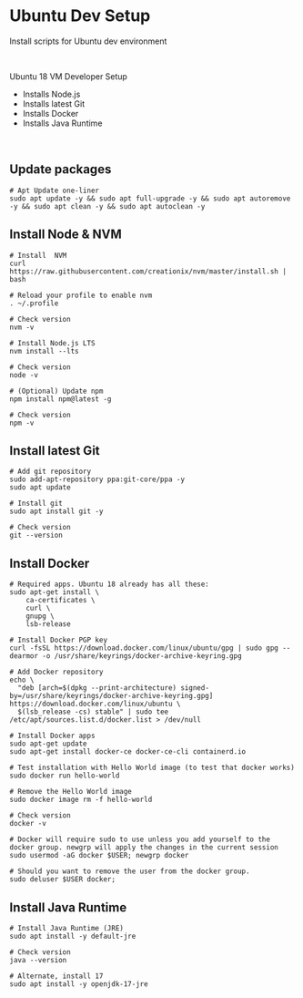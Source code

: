 # Ubuntu Dev Setup

Install scripts for Ubuntu dev environment

<br>

Ubuntu 18 VM Developer Setup  
- Installs Node.js 
- Installs latest Git
- Installs Docker
- Installs Java Runtime

<br>

## Update packages

```
# Apt Update one-liner
sudo apt update -y && sudo apt full-upgrade -y && sudo apt autoremove -y && sudo apt clean -y && sudo apt autoclean -y
```


## Install Node & NVM
```
# Install  NVM
curl https://raw.githubusercontent.com/creationix/nvm/master/install.sh | bash 

# Reload your profile to enable nvm
. ~/.profile

# Check version
nvm -v

# Install Node.js LTS
nvm install --lts

# Check version
node -v

# (Optional) Update npm
npm install npm@latest -g

# Check version
npm -v
```


## Install latest Git

```
# Add git repository
sudo add-apt-repository ppa:git-core/ppa -y
sudo apt update

# Install git
sudo apt install git -y

# Check version
git --version
```


## Install Docker

```
# Required apps. Ubuntu 18 already has all these:
sudo apt-get install \
    ca-certificates \
    curl \
    gnupg \
    lsb-release

# Install Docker PGP key
curl -fsSL https://download.docker.com/linux/ubuntu/gpg | sudo gpg --dearmor -o /usr/share/keyrings/docker-archive-keyring.gpg

# Add Docker repository
echo \
  "deb [arch=$(dpkg --print-architecture) signed-by=/usr/share/keyrings/docker-archive-keyring.gpg] https://download.docker.com/linux/ubuntu \
  $(lsb_release -cs) stable" | sudo tee /etc/apt/sources.list.d/docker.list > /dev/null

# Install Docker apps
sudo apt-get update
sudo apt-get install docker-ce docker-ce-cli containerd.io

# Test installation with Hello World image (to test that docker works)
sudo docker run hello-world 

# Remove the Hello World image
sudo docker image rm -f hello-world

# Check version
docker -v

# Docker will require sudo to use unless you add yourself to the docker group. newgrp will apply the changes in the current session
sudo usermod -aG docker $USER; newgrp docker

# Should you want to remove the user from the docker group.
sudo deluser $USER docker;
```


## Install Java Runtime

```
# Install Java Runtime (JRE)
sudo apt install -y default-jre

# Check version
java --version

# Alternate, install 17
sudo apt install -y openjdk-17-jre
```
